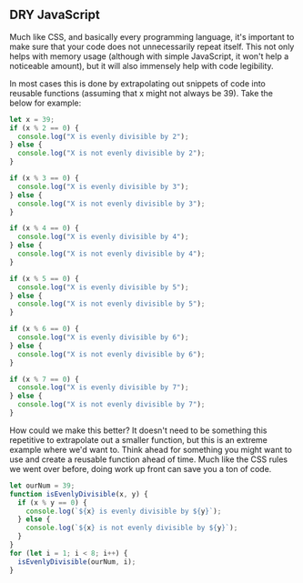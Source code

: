 ## DRY JavaScript

Much like CSS, and basically every programming language, it's important to make sure that your code does not unnecessarily repeat itself. This not only helps with memory usage (although with simple JavaScript, it won't help a noticeable amount), but it will also immensely help with code legibility.

In most cases this is done by extrapolating out snippets of code into reusable functions (assuming that x might not always be 39). Take the below for example:

```javascript
let x = 39;
if (x % 2 == 0) {
  console.log("X is evenly divisible by 2");
} else {
  console.log("X is not evenly divisible by 2");
}

if (x % 3 == 0) {
  console.log("X is evenly divisible by 3");
} else {
  console.log("X is not evenly divisible by 3");
}

if (x % 4 == 0) {
  console.log("X is evenly divisible by 4");
} else {
  console.log("X is not evenly divisible by 4");
}

if (x % 5 == 0) {
  console.log("X is evenly divisible by 5");
} else {
  console.log("X is not evenly divisible by 5");
}

if (x % 6 == 0) {
  console.log("X is evenly divisible by 6");
} else {
  console.log("X is not evenly divisible by 6");
}

if (x % 7 == 0) {
  console.log("X is evenly divisible by 7");
} else {
  console.log("X is not evenly divisible by 7");
}
```

How could we make this better? It doesn't need to be something this repetitive to extrapolate out a smaller function, but this is an extreme example where we'd want to. Think ahead for something you might want to use and create a reusable function ahead of time. Much like the CSS rules we went over before, doing work up front can save you a ton of code.

```javascript
let ourNum = 39;
function isEvenlyDivisible(x, y) {
  if (x % y == 0) {
    console.log(`${x} is evenly divisible by ${y}`);
  } else {
    console.log(`${x} is not evenly divisible by ${y}`);
  }
}
for (let i = 1; i < 8; i++) {
  isEvenlyDivisible(ourNum, i);
}
```
